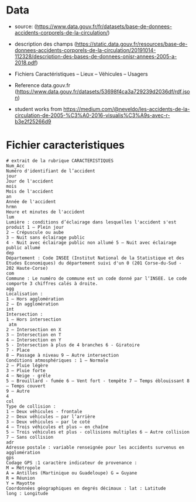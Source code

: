 # Data

* source: (https://www.data.gouv.fr/fr/datasets/base-de-donnees-accidents-corporels-de-la-circulation/)
* description des champs (https://static.data.gouv.fr/resources/base-de-donnees-accidents-corporels-de-la-circulation/20191014-112328/description-des-bases-de-donnees-onisr-annees-2005-a-2018.pdf)
* Fichiers Caractéristiques – Lieux – Véhicules – Usagers

* Reference data.gouv.fr (https://www.data.gouv.fr/datasets/53698f4ca3a729239d2036df/rdf.json)
* student works from https://medium.com/@neveldo/les-accidents-de-la-circulation-de-2005-%C3%A0-2016-visualis%C3%A9s-avec-r-b3e2f25266d9

# Fichier caracteristiques
```
# extrait de la rubrique CARACTERISTIQUES
Num_Acc
Numéro d'identifiant de l’accident
jour
Jour de l'accident
mois
Mois de l'accident
an
Année de l'accident
hrmn
Heure et minutes de l'accident
lum
Lumière : conditions d’éclairage dans lesquelles l'accident s'est produit 1 – Plein jour
2 – Crépuscule ou aube
3 – Nuit sans éclairage public
4 - Nuit avec éclairage public non allumé 5 – Nuit avec éclairage public allumé
dep
Département : Code INSEE (Institut National de la Statistique et des Etudes Economiques) du département suivi d'un 0 (201 Corse-du-Sud - 202 Haute-Corse)
com
Commune : Le numéro de commune est un code donné par l‘INSEE. Le code comporte 3 chiffres calés à droite.
agg
Localisation :
1 – Hors agglomération
2 – En agglomération
int
Intersection :
1 – Hors intersection
 atm
2 – Intersection en X
3 – Intersection en T
4 – Intersection en Y
5 - Intersection à plus de 4 branches 6 - Giratoire
7 - Place
8 – Passage à niveau 9 – Autre intersection
Conditions atmosphériques : 1 – Normale
2 – Pluie légère
3 – Pluie forte
4 – Neige - grêle
5 – Brouillard - fumée 6 – Vent fort - tempête 7 – Temps éblouissant 8 – Temps couvert
9 – Autre
4
col
Type de collision :
1 – Deux véhicules - frontale
2 – Deux véhicules – par l’arrière
3 – Deux véhicules – par le coté
4 – Trois véhicules et plus – en chaîne
5 – Trois véhicules et plus - collisions multiples 6 – Autre collision
7 – Sans collision
adr
Adresse postale : variable renseignée pour les accidents survenus en agglomération
gps
Codage GPS :1 caractère indicateur de provenance :
M = Métropole
A = Antilles (Martinique ou Guadeloupe) G = Guyane
R = Réunion
Y = Mayotte
Coordonnées géographiques en degrés décimaux : lat : Latitude
long : Longitude
```

